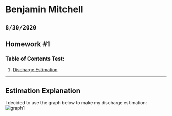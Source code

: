 # Benjamin Mitchell
## `8/30/2020`
## Homework #1

### Table of Contents Test:
1. [ Discharge Estimation](#est)

___
<a name="est"></a>
## Estimation Explanation

I decided to use the graph below to make my discharge estimation:
![graph1](homework-Bensketball\data\USGS.09506000.5707.00060.00003.20190824.20191231.log.0.p50.gif)
